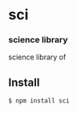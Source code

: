 sci
======
### science library 

science library of 

Install
------

```bash
$ npm install sci
```

